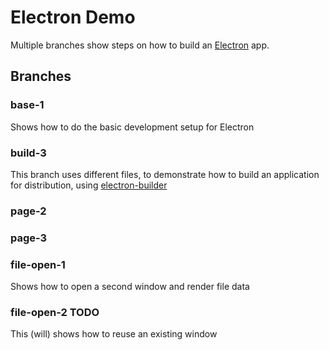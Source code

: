# Electron Demo

Multiple branches show steps on how to build an [Electron](https://www.electronjs.org/docs) app.

## Branches

### base-1
Shows how to do the basic development setup for Electron

### build-3
This branch uses different files, to demonstrate how to build an application for distribution, using [electron-builder](https://www.electron.build/)

### page-2

### page-3

### file-open-1
Shows how to open a second window and render file data

### file-open-2 TODO
This (will) shows how to reuse an existing window
